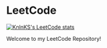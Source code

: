 # LeetCode

[![KnlnKS's LeetCode stats](https://leetcode-stats-six.vercel.app/api?username=szhang43&theme=dark)](https://github.com/szhang43/github-readme)


Welcome to my LeetCode Repository!
